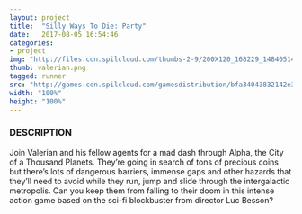 ```yaml
---
layout: project
title:  "Silly Ways To Die: Party"
date:   2017-08-05 16:54:46
categories:
- project
img: "http://files.cdn.spilcloud.com/thumbs-2-9/200X120_168229_1484051453.png"
thumb: valerian.png
tagged: runner
src: "http://games.cdn.spilcloud.com/gamesdistribution/bfa34043832142e3a942127ba2537701/index.html"
width: "100%"
height: "100%"
---
```




### DESCRIPTION
Join Valerian and his fellow agents for a mad dash through Alpha, the City of a Thousand Planets. They’re going in search of tons of precious coins but there’s lots of dangerous barriers, immense gaps and other hazards that they’ll need to avoid while they run, jump and slide through the intergalactic metropolis. Can you keep them from falling to their doom in this intense action game based on the sci-fi blockbuster from director Luc Besson?
